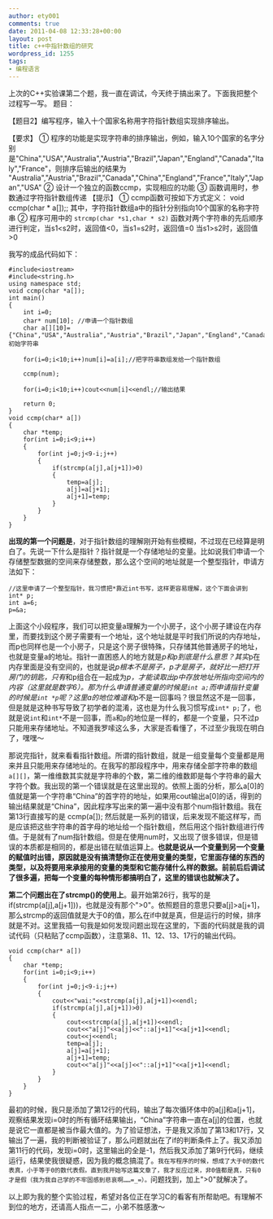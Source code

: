 ```yaml
---
author: ety001
comments: true
date: 2011-04-08 12:33:28+00:00
layout: post
title: c++中指针数组的研究
wordpress_id: 1255
tags:
- 编程语言
---
```


上次的C++实验课第二个题，我一直在调试，今天终于搞出来了。下面我把整个过程写一写。
题目：


【题目2】编写程序，输入十个国家名称用字符指针数组实现排序输出。

【要求】
    ① 程序的功能是实现字符串的排序输出，例如，输入10个国家的名字分别是"China","USA","Australia","Austria","Brazil","Japan","England","Canada","Italy","France"，则排序后输出的结果为
    "Australia","Austria","Brazil","Canada","China","England","France","Italy","Japan","USA"
    ② 设计一个独立的函数ccmp，实现相应的功能
    ③ 函数调用时，参数通过字符指针数组传递
    【提示】
    ① ccmp函数可按如下方式定义：
    void ccmp(char * a[]);;
    其中，字符指针数组a中的指针分别指向10个国家的名称字符串
    ② 程序可用中的 `strcmp(char *s1,char * s2)` 函数对两个字符串的先后顺序进行判定，当s1<s2时，返回值<0，当s1=s2时，返回值=0 当s1>s2时，返回值>0



我写的成品代码如下：

```
#include<iostream>
#include<string.h>
using namespace std;
void ccmp(char *a[]);
int main()
{
	int i=0;
	char* num[10]; //申请一个指针数组
	char a[][10]={"China","USA","Australia","Austria","Brazil","Japan","England","Canada","Italy","France"};//初始字符串

	for(i=0;i<10;i++)num[i]=a[i];//把字符串数组发给一个指针数组

	ccmp(num);

	for(i=0;i<10;i++)cout<<num[i]<<endl;//输出结果

	return 0;
}
void ccmp(char* a[])
{
	char *temp;
	for(int i=0;i<9;i++)
	{
		for(int j=0;j<9-i;j++)
		{
			if(strcmp(a[j],a[j+1])>0)
			{
				temp=a[j];
				a[j]=a[j+1];
				a[j+1]=temp;
			}
		}
	}
}
```

**出现的第一个问题是**，对于指针数组的理解刚开始有些模糊，不过现在已经算是明白了。先说一下什么是指针？指针就是一个存储地址的变量。比如说我们申请一个存储整型数据的空间来存储整数，那么这个空间的地址就是一个整型指针，申请方法如下：

```
//这里申请了一个整型指针，我习惯把*靠近int书写，这样更容易理解，这个下面会讲到
int* p;
int a=6;
p=&a;
```

上面这个小段程序，我们可以把变量a理解为一个小房子，这个小房子建设在内存里，而要找到这个房子需要有一个地址，这个地址就是平时我们所说的内存地址，而p也同样也是一个小房子，只是这个房子很特殊，只存储其他普通房子的地址，也就是变量a的地址。指针一直困惑人的地方就是*p和p到底是什么意思？其实*p在内存里面是没有空间的，也就是说*p根本不是房子，p才是房子，就好比一把打开房门的钥匙，只有*和p组合在一起成为*p，才能读取出p中存放地址所指向空间内的内容（这里就是数字6）。那为什么申请普通变量的时候是`int a;`而申请指针变量的时候是`int *p`呢？这里a的地位难道和*p不是一回事吗？很显然这不是一回事，但是就是这种书写导致了初学者的混淆，这也是为什么我习惯写成`int* p;`了，也就是说`int`和`int*`不是一回事，而`a`和`p`的地位是一样的，都是一个变量，只不过p只能用来存储地址。不知道我罗嗦这么多，大家是否看懂了，不过至少我现在明白了，嘿嘿～

那说完指针，就来看看指针数组。所谓的指针数组，就是一组变量每个变量都是用来并且只能用来存储地址的。在我写的那段程序中，用来存储全部字符串的数组`a[][]`，第一维维数其实就是字符串的个数，第二维的维数即是每个字符串的最大字符个数。我出现的第一个错误就是在这里出现的。依照上面的分析，那么a[0]的值就是第一个字符串“China”的首字符的地址，如果用cout输出a[0]的话，得到的输出结果就是“China”，因此程序写出来的第一遍中没有那个num指针数组。我在第13行直接写的是  ccmp(a[]);  然后就是一系列的错误，后来发现不能这样写，而是应该把这些字符串的首字母的地址给一个指针数组，然后用这个指针数组进行传值。于是就有了num指针数组。但是在使用num时，又出现了很多错误，但是错误的本质都是相同的，都是出错在赋值运算上。**也就是说从一个变量到另一个变量的赋值时出错，原因就是没有搞清楚你正在使用变量的类型，它里面存储的东西的类型，以及将要用来承接用的变量的类型和它能存储什么样的数据。前前后后调试了很多遍，把每一个变量的每种情形都搞明白了，这里的错误也就解决了。**

**第二个问题出在了strcmp()的使用上**。最开始第26行，我写的是if(strcmp(a[j],a[j+1]))，也就是没有那个">0"。依照题目的意思只要a[j]>a[j+1]，那么strcmp的返回值就是大于0的值，那么在if中就是真，但是运行的时候，排序就是不对。这里我插一句我是如何发现问题出现在这里的，下面的代码就是我的调试代码（只粘贴了ccmp函数），注意第8、11、12、13、17行的输出代码。

```
void ccmp(char* a[])
{
	char *temp;
	for(int i=0;i<9;i++)
	{
		for(int j=0;j<9-i;j++)
		{
			cout<<"wai:"<<strcmp(a[j],a[j+1])<<endl;
			if(strcmp(a[j],a[j+1])>0)
			{
				cout<<strcmp(a[j],a[j+1])<<endl;
				cout<<"a[j]"<<a[j]<<"::a[j+1]"<<a[j+1]<<endl;
				cout<<j<<endl;
				temp=a[j];
				a[j]=a[j+1];
				a[j+1]=temp;
				cout<<"a[j]"<<a[j]<<"::a[j+1]"<<a[j+1]<<endl;
			}
		}
	}
}
```

最初的时候，我只是添加了第12行的代码，输出了每次循环体中的a[j]和a[j+1]，观察结果发现i=0时的所有循环结果输出，“China”字符串一直在a[j]的位置，也就是说它一直都是被当作最大值的。为了验证想法，于是我又添加了第13和17行，又输出了一遍，我的判断被验证了，那么问题就出在了if的判断条件上了。我又添加第11行的代码，发现i=0时，这里输出的全是-1，然后我又添加了第9行代码，继续运行，结果使我很疑惑，因为我的概念搞混了。`我在写程序的时候，想成了大于0的数代表真，小于等于0的数代表假。直到我开始写这篇文章了，我才反应过来，非0值都是真，只有0才是假（我为我自己学的不牢固感到悲哀啊……=_=）。`问题找到，加上">0"就解决了。

以上即为我的整个实验过程，希望对各位正在学习C的看客有所帮助吧。有理解不到位的地方，还请高人指点一二，小弟不胜感激～

